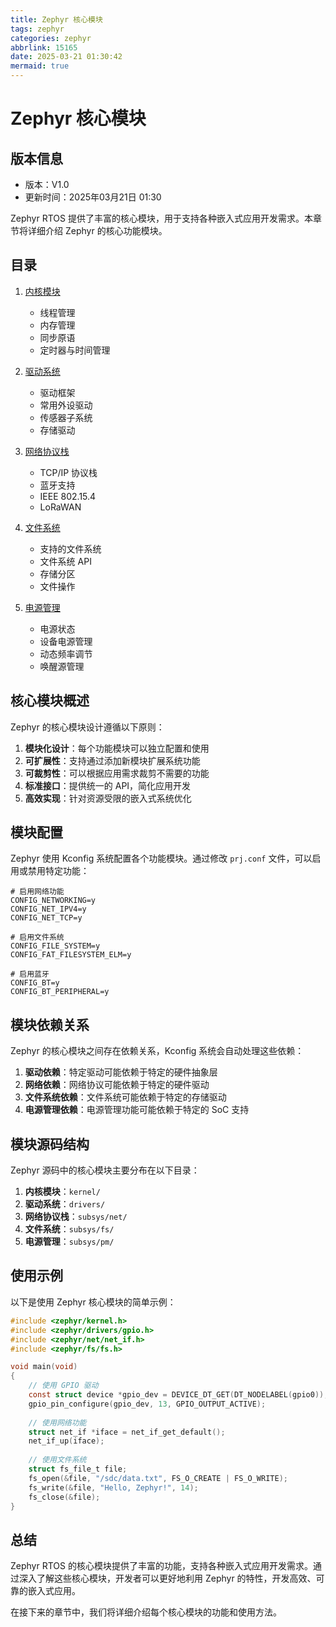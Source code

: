 ```yaml
---
title: Zephyr 核心模块
tags: zephyr
categories: zephyr
abbrlink: 15165
date: 2025-03-21 01:30:42
mermaid: true
---
```


# Zephyr 核心模块

## 版本信息
- 版本：V1.0
- 更新时间：2025年03月21日 01:30

Zephyr RTOS 提供了丰富的核心模块，用于支持各种嵌入式应用开发需求。本章节将详细介绍 Zephyr 的核心功能模块。

## 目录

1. [内核模块](/nodic/zephyr/core/kernel)
   - 线程管理
   - 内存管理
   - 同步原语
   - 定时器与时间管理

2. [驱动系统](/nodic/zephyr/core/drivers)
   - 驱动框架
   - 常用外设驱动
   - 传感器子系统
   - 存储驱动

3. [网络协议栈](/nodic/zephyr/core/networking)
   - TCP/IP 协议栈
   - 蓝牙支持
   - IEEE 802.15.4
   - LoRaWAN

4. [文件系统](/nodic/zephyr/core/filesystem)
   - 支持的文件系统
   - 文件系统 API
   - 存储分区
   - 文件操作

5. [电源管理](/nodic/zephyr/core/power)
   - 电源状态
   - 设备电源管理
   - 动态频率调节
   - 唤醒源管理

## 核心模块概述

Zephyr 的核心模块设计遵循以下原则：

1. **模块化设计**：每个功能模块可以独立配置和使用
2. **可扩展性**：支持通过添加新模块扩展系统功能
3. **可裁剪性**：可以根据应用需求裁剪不需要的功能
4. **标准接口**：提供统一的 API，简化应用开发
5. **高效实现**：针对资源受限的嵌入式系统优化

## 模块配置

Zephyr 使用 Kconfig 系统配置各个功能模块。通过修改 `prj.conf` 文件，可以启用或禁用特定功能：

```
# 启用网络功能
CONFIG_NETWORKING=y
CONFIG_NET_IPV4=y
CONFIG_NET_TCP=y

# 启用文件系统
CONFIG_FILE_SYSTEM=y
CONFIG_FAT_FILESYSTEM_ELM=y

# 启用蓝牙
CONFIG_BT=y
CONFIG_BT_PERIPHERAL=y
```

## 模块依赖关系

Zephyr 的核心模块之间存在依赖关系，Kconfig 系统会自动处理这些依赖：

1. **驱动依赖**：特定驱动可能依赖于特定的硬件抽象层
2. **网络依赖**：网络协议可能依赖于特定的硬件驱动
3. **文件系统依赖**：文件系统可能依赖于特定的存储驱动
4. **电源管理依赖**：电源管理功能可能依赖于特定的 SoC 支持

## 模块源码结构

Zephyr 源码中的核心模块主要分布在以下目录：

1. **内核模块**：`kernel/`
2. **驱动系统**：`drivers/`
3. **网络协议栈**：`subsys/net/`
4. **文件系统**：`subsys/fs/`
5. **电源管理**：`subsys/pm/`

## 使用示例

以下是使用 Zephyr 核心模块的简单示例：

```c
#include <zephyr/kernel.h>
#include <zephyr/drivers/gpio.h>
#include <zephyr/net/net_if.h>
#include <zephyr/fs/fs.h>

void main(void)
{
    // 使用 GPIO 驱动
    const struct device *gpio_dev = DEVICE_DT_GET(DT_NODELABEL(gpio0));
    gpio_pin_configure(gpio_dev, 13, GPIO_OUTPUT_ACTIVE);
    
    // 使用网络功能
    struct net_if *iface = net_if_get_default();
    net_if_up(iface);
    
    // 使用文件系统
    struct fs_file_t file;
    fs_open(&file, "/sdc/data.txt", FS_O_CREATE | FS_O_WRITE);
    fs_write(&file, "Hello, Zephyr!", 14);
    fs_close(&file);
}
```

## 总结

Zephyr RTOS 的核心模块提供了丰富的功能，支持各种嵌入式应用开发需求。通过深入了解这些核心模块，开发者可以更好地利用 Zephyr 的特性，开发高效、可靠的嵌入式应用。

在接下来的章节中，我们将详细介绍每个核心模块的功能和使用方法。